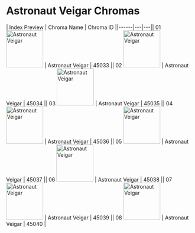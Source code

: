 # Astronaut Veigar Chromas

| Index  Preview | Chroma Name | Chroma ID ||------|---|---|| 01  <img src='https://raw.communitydragon.org/latest/plugins/rcp-be-lol-game-data/global/default/v1/champion-chroma-images/45/45033.png' alt='Astronaut Veigar' width='100'> | Astronaut Veigar | 45033 || 02  <img src='https://raw.communitydragon.org/latest/plugins/rcp-be-lol-game-data/global/default/v1/champion-chroma-images/45/45034.png' alt='Astronaut Veigar' width='100'> | Astronaut Veigar | 45034 || 03  <img src='https://raw.communitydragon.org/latest/plugins/rcp-be-lol-game-data/global/default/v1/champion-chroma-images/45/45035.png' alt='Astronaut Veigar' width='100'> | Astronaut Veigar | 45035 || 04  <img src='https://raw.communitydragon.org/latest/plugins/rcp-be-lol-game-data/global/default/v1/champion-chroma-images/45/45036.png' alt='Astronaut Veigar' width='100'> | Astronaut Veigar | 45036 || 05  <img src='https://raw.communitydragon.org/latest/plugins/rcp-be-lol-game-data/global/default/v1/champion-chroma-images/45/45037.png' alt='Astronaut Veigar' width='100'> | Astronaut Veigar | 45037 || 06  <img src='https://raw.communitydragon.org/latest/plugins/rcp-be-lol-game-data/global/default/v1/champion-chroma-images/45/45038.png' alt='Astronaut Veigar' width='100'> | Astronaut Veigar | 45038 || 07  <img src='https://raw.communitydragon.org/latest/plugins/rcp-be-lol-game-data/global/default/v1/champion-chroma-images/45/45039.png' alt='Astronaut Veigar' width='100'> | Astronaut Veigar | 45039 || 08  <img src='https://raw.communitydragon.org/latest/plugins/rcp-be-lol-game-data/global/default/v1/champion-chroma-images/45/45040.png' alt='Astronaut Veigar' width='100'> | Astronaut Veigar | 45040 |